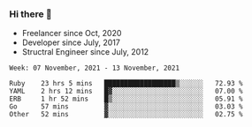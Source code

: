### Hi there 👋

- Freelancer since Oct, 2020
- Developer since July, 2017
- Structral Engineer since July, 2012

<!--START_SECTION:waka-->
```text
Week: 07 November, 2021 - 13 November, 2021

Ruby    23 hrs 5 mins   ██████████████████▒░░░░░░   72.93 % 
YAML    2 hrs 12 mins   █▓░░░░░░░░░░░░░░░░░░░░░░░   07.00 % 
ERB     1 hr 52 mins    █▒░░░░░░░░░░░░░░░░░░░░░░░   05.91 % 
Go      57 mins         ▓░░░░░░░░░░░░░░░░░░░░░░░░   03.03 % 
Other   52 mins         ▓░░░░░░░░░░░░░░░░░░░░░░░░   02.75 % 
```
<!--END_SECTION:waka-->
